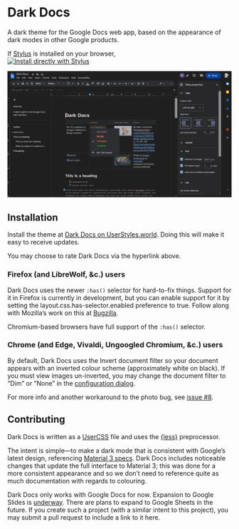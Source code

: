 # Dark Docs
A dark theme for the Google Docs web app, based on the appearance of dark modes in other Google products. 

If [Stylus](https://add0n.com/stylus.html) is installed on your browser,\
[![Install directly with Stylus](https://img.shields.io/badge/Install%20directly%20with-Stylus-238b8b.svg)](https://userstyles.world/api/style/2597.user.css)

![](https://raw.githubusercontent.com/winghongchan/dark-docs/main/Screenshot%202023-04-28%20at%2016-40-22%20Dark%20Docs.png)

## Installation

Install the theme at [Dark Docs on UserStyles.world](https://userstyles.world/style/2597/dark-docs). Doing this will make it easy to receive updates. 

You may choose to rate Dark Docs via the hyperlink above. 

### Firefox (and LibreWolf, &c.) users
Dark Docs uses the newer `:has()` selector for hard-to-fix things. Support for it in Firefox is currently in development, but you can enable support for it by setting the layout.css.has-selector.enabled preference to true. Follow along with Mozilla’s work on this at [Bugzilla](https://bugzilla.mozilla.org/show_bug.cgi?id=418039). 

Chromium-based browsers have full support of the `:has()` selector. 

### Chrome (and Edge, Vivaldi, Ungoogled Chromium, &c.) users
By default, Dark Docs uses the Invert document filter so your document appears with an inverted colour scheme (approximately white on black). If you must view images un-inverted, you may change the document filter to “Dim” or “None” in the [configuration dialog](https://github.com/openstyles/stylus/wiki/UserCSS#how-do-i-customize-usercss). 

For more info and another workaround to the photo bug, see [issue #8](https://github.com/winghongchan/dark-docs/issues/8). 

## Contributing

Dark Docs is written as a [UserCSS](https://github.com/openstyles/stylus/wiki/Writing-UserCSS) file and uses the [{less}](https://lesscss.org/) preprocessor. 

The intent is simple—to make a dark mode that is consistent with Google’s latest design, referencing [Material 3 specs](https://m3.material.io). Dark Docs includes noticeable changes that update the full interface to Material 3; this was done for a more consistent appearance and so we don’t need to reference quite as much documentation with regards to colouring. 

Dark Docs only works with Google Docs for now. Expansion to Google Slides is [underway](https://github.com/winghongchan/dark-docs/blob/main/shades-and-slides.user.css). There are plans to expand to Google Sheets in the future. If you create such a project (with a similar intent to this project), you may submit a pull request to include a link to it here. 
